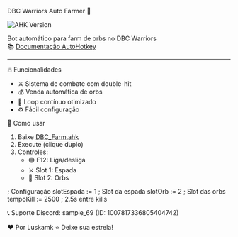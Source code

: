 DBC Warriors Auto Farmer 🐉

![AHK Version](https://img.shields.io/badge/AutoHotkey-v1.1+-brightgreen)

Bot automático para farm de orbs no DBC Warriors  
📚 [Documentação AutoHotkey](https://www.autohotkey.com/)

---

🔥 Funcionalidades
- ⚔️ Sistema de combate com double-hit
- 💰 Venda automática de orbs
- 🔄 Loop contínuo otimizado
- ⚙️ Fácil configuração

🚀 Como usar
1. Baixe [DBC_Farm.ahk](DBC_Farm.ahk)
2. Execute (clique duplo)
3. Controles:
   - 🟢 F12: Liga/desliga
   - ⚔️ Slot 1: Espada
   - 💎 Slot 2: Orbs

; Configuração
slotEspada := 1    ; Slot da espada
slotOrb := 2       ; Slot das orbs
tempoKill := 2500  ; 2.5s entre kills

📞 Suporte
Discord: sample_69 (ID: 1007817336805404742)

❤️ Por Luskamk
⭐ Deixe sua estrela!
